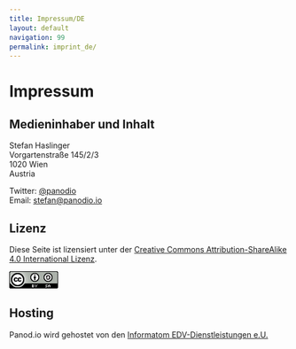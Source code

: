 ```yaml
---
title: Impressum/DE
layout: default
navigation: 99
permalink: imprint_de/
---
```


# Impressum

## Medieninhaber und Inhalt

Stefan Haslinger<br/>
Vorgartenstraße 145/2/3<br/>
1020 Wien<br/>
Austria

Twitter: [@panodio](https://www.twitter.com/panodio)<br/>
Email: <stefan@panodio.io>


## Lizenz

<p>
  Diese Seite ist lizensiert unter der
  <a rel="license"
     href="http://creativecommons.org/licenses/by-sa/4.0/">
    Creative Commons Attribution-ShareAlike 4.0 International Lizenz</a>.
</p>

<a rel="license"
   href="http://creativecommons.org/licenses/by-sa/4.0/">
  <img alt="Creative Commons License"
       style="margin: 0px;"
       src="/img/88x31.png" />
</a>


## Hosting

Panod.io wird gehostet von den
<a href="https://www.informatom.com">Informatom EDV-Dienstleistungen e.U.</a>